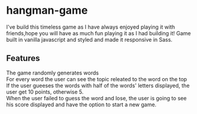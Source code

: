 # hangman-game

I've build this timeless game as I have always enjoyed playing it with friends,hope you will have as much fun playing it as I had building it!
Game built in vanilla javascript and styled and made it responsive in Sass.

## Features

The game randomly generates words <br>
For every word the user can see the topic releated to the word on the top <br>
If the user gueeses the words with half of the words' letters displayed, the user get 10 points, otherwise 5. <br>
When the user failed to guess the word and lose, the user is going to see his score displayed and have the option to start a new game.
